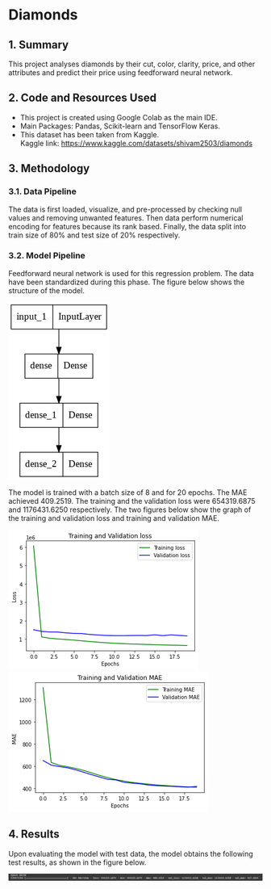 # Diamonds

## 1. Summary
This project analyses diamonds by their cut, color, clarity, price, and other attributes and predict their price using feedforward neural network.

## 2. Code and Resources Used
*	This project is created using Google Colab as the main IDE.
*	Main Packages: Pandas, Scikit-learn and TensorFlow Keras.
*	This dataset has been taken from Kaggle.</br>
Kaggle link: https://www.kaggle.com/datasets/shivam2503/diamonds

## 3. Methodology
### 3.1. Data Pipeline
The data is first loaded, visualize, and pre-processed by checking null values and removing unwanted features. Then data perform numerical encoding for features because its rank based. Finally, the data split into train size of 80% and test size of 20% respectively.

### 3.2. Model Pipeline
Feedforward neural network is used for this regression problem. The data have been standardized during this phase. The figure below shows the structure of the model.

![Model Structure](img/model.png)

The model is trained with a batch size of 8 and for 20 epochs. The MAE achieved 409.2519. The training and the validation loss were 654319.6875 and 1176431.6250 respectively. The two figures below show the graph of the training and validation loss and training and validation MAE.

![Loss Graph](img/training_and_validation_loss.png)![MAE Graph](img/training_and_validation_MAE.png)

## 4. Results
Upon evaluating the model with test data, the model obtains the following test results, as shown in the figure below.

![Test Result](img/final_epoch.png)
